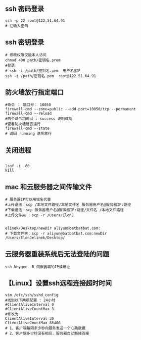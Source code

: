 ## ssh 密码登录

```shell
ssh -p 22 root@122.51.64.91 
# 在输入密码
```

##  ssh 密钥登录

```shell
# 修改权限仅能本人访问
chmod 400 path/密钥名.prem
#登录
# ssh -i /path/密钥名.pem  用户名@IP
ssh -i /path/密钥名.pem  root@122.51.64.91
```











## 防火墙放行指定端口

```shell
#命令 ： 端口号： 10050
firewall-cmd --zone=public --add-port=10050/tcp --permanent
firewall-cmd --reload
#两个命令均返回 : success 说明成功
#查看防火墙是否运行
firewall-cmd --state
# 返回 running 说明放行
```

## 关闭进程

````shell

lsof -i :80
kill 
````

## mac 和云服务器之间传输文件

```shell
# 服务器IP可以用域名代替
#上传语法：scp /本地文件路径/本地文件名 服务器用户名@服务器IP:路径
#下载语法：scp 服务器用户名@服务器IP:路径/文件名 /本地文件路径
#上传文件夹 ：scp -r /Users/ElonJ
	
	
elinek/Desktop/newDir aliyun@batbatbat.com:
# 下载文件夹：scp -r aliyun@batbatbat.com:newDir /Users/ElonJelinek/Desktop/
```



## 云服务器重装系统后无法登陆的问题

```shell
ssh-keygen -R 伺服器端的IP或網址
```

## 【Linux】设置ssh远程连接超时时间

```shell
vim /etc/ssh/sshd_config
#找到以下两项配置 : 24小时
#ClientAliveInterval 0
#ClientAliveCountMax 3
#修改为
ClientAliveInterval 30
ClientAliveCountMax 86400
# 1、客户端每隔多少秒向服务发送一个心跳数据
# 2、客户端多少秒没有相应，服务器自动断掉连接
```

